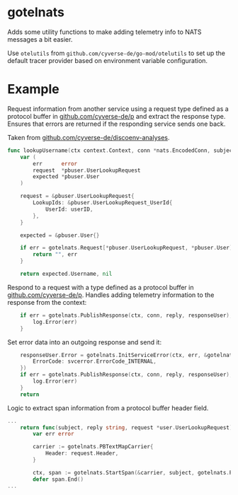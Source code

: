 # gotelnats

Adds some utility functions to make adding telemetry info to NATS messages a bit
easier.

Use `otelutils` from `github.com/cyverse-de/go-mod/otelutils` to set up the
default tracer provider based on environment variable configuration.

# Example

Request information from another service using a request type defined as a
protocol buffer in [github.com/cyverse-de/p](https://github.com/cyverse-de/p)
and extract the response type. Ensures that errors are returned if the
responding service sends one back.

Taken from
[github.com/cyverse-de/discoenv-analyses](https://github.com/cyverse-de/discoenv-analyses).

```go
func lookupUsername(ctx context.Context, conn *nats.EncodedConn, subject string, userID string) (string, error) {
	var (
		err      error
		request  *pbuser.UserLookupRequest
		expected *pbuser.User
	)

	request = &pbuser.UserLookupRequest{
		LookupIds: &pbuser.UserLookupRequest_UserId{
			UserId: userID,
		},
	}

	expected = &pbuser.User{}

	if err = gotelnats.Request[*pbuser.UserLookupRequest, *pbuser.User](ctx, conn, subject, request, expected); err != nil {
		return "", err
	}

	return expected.Username, nil
```

Respond to a request with a type defined as a protocol buffer in
[github.com/cyverse-de/p](https://github.com/cyverse-de/p). Handles adding
telemetry information to the response from the context:

```go
	if err = gotelnats.PublishResponse(ctx, conn, reply, responseUser); err != nil {
		log.Error(err)
	}
```

Set error data into an outgoing response and send it:

```go
	responseUser.Error = gotelnats.InitServiceError(ctx, err, &gotelnats.ErrorOptions{
		ErrorCode: svcerror.ErrorCode_INTERNAL,
	})
	if err = gotelnats.PublishResponse(ctx, conn, reply, responseUser); err != nil {
		log.Error(err)
	}
	return
```

Logic to extract span information from a protocol buffer header field.

```go
...
	return func(subject, reply string, request *user.UserLookupRequest) {
		var err error

		carrier := gotelnats.PBTextMapCarrier{
			Header: request.Header,
		}

		ctx, span := gotelnats.StartSpan(&carrier, subject, gotelnats.Process)
		defer span.End()
...
```
